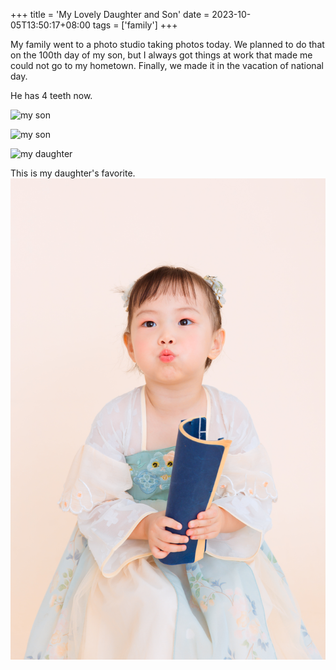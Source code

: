 +++
title = 'My Lovely Daughter and Son'
date = 2023-10-05T13:50:17+08:00
tags = ['family']
+++

My family went to a photo studio taking photos today. We planned to do that on the 100th day of my son, but I always got things at work that made me could not go to my hometown. Finally, we made it in the vacation of national day.

He has 4 teeth now.

![my son](images/son1.jpg)

![my son](images/son2.jpg)

![my daughter](images/dau1.jpg)

This is my daughter's favorite.
![my daughter](images/dau2.jpg)
